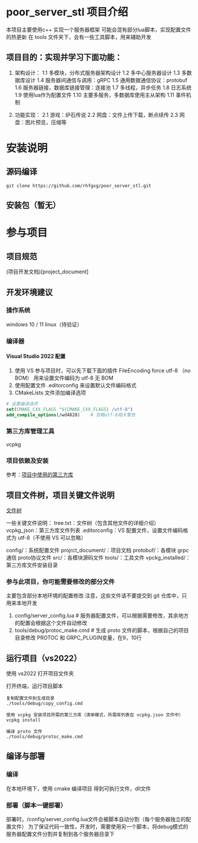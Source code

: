 # poor_server_stl 项目介绍
本项目主要使用c++ 实现一个服务器框架
可能会混有部分lua脚本，实现配置文件的热更新
在 tools 文件夹下，会有一些工具脚本，用来辅助开发

## 项目目的：实现并学习下面功能：
1. 架构设计：
1.1 多模块，分布式服务器架构设计
1.2 多中心服务器设计
1.3 多数据库设计
1.4 服务器间通信与调用：gRPC
1.5 通用数据通信协议：protobuf
1.6 服务器链接，数据库链接管理：连接池
1.7 多线程，异步任务
1.8 日志系统
1.9 使用lua作为配置文件
1.10 主要多服务，多数据库使用主从架构
1.11 事件机制

2. 功能实现：
2.1 游戏：炉石传说
2.2 网盘：文件上传下载，断点续传
2.3 网盘：图片预览，压缩等


# 安装说明
## 源码编译
```git clone https://github.com/rhfgxg/poor_server_stl.git```

## 安装包（暂无）


# 参与项目

## 项目规范
(项目开发文档)[project_document]

## 开发环境建议
### 操作系统
windows 10 / 11
linux（待验证）

### 编译器
#### Visual Studio 2022 配置
1. 使用 VS 参与项目时，可以先下载下面的插件
    FileEncoding
    force utf-8 （no BOM）
用来设置文件编码为 utf-8 无 BOM
2. 使用配置文件 .editorconfig 来设置默认文件编码格式
3. CMakeLists 文件添加编译选项
```cmake
# 设置编译选项
set(CMAKE_CXX_FLAGS "${CMAKE_CXX_FLAGS} /utf-8")
add_compile_options(/wd4828)    # 忽略utf-8相关警告
```

### 第三方库管理工具
vcpkg

### 项目依赖及安装
参考：[项目中使用的第三方库](project_document/library.md)

## 项目文件树，项目关键文件说明
[文件树](tree.txt)

一些关键文件说明：
tree.txt：文件树（包含其他文件的详细介绍）
vcpkg_json：第三方库文件列表
.editorconfig：VS 配置文件，设置文件编码格式为 utf-8（不使用 VS 可以忽略）

config/：系统配置文件
projrct_document/：项目文档
protobuf/：各模块 grpc通信 proto协议文件
src/：各模块源码文件
tools/：工具文件
vpckg_installed/：第三方库文件安装目录

### 参与此项目，你可能需要修改的部分文件
主要包含部分本地环境的配置修改
注意，这些文件请不要提交到 git 仓库中，只用来本地开发              
1. config/server_config.lua    # 服务器配置文件，可以根据需要修改，其余地方的配置会根据这个文件自动修改
2. tools/debug/protoc_make.cmd      # 生成 proto 文件的脚本，根据自己的项目目录修改 PROTOC 和 GRPC_PLUGIN变量，在9，10行

## 运行项目（vs2022）
使用 vs2022 打开项目文件夹

打开终端，运行项目脚本
```
复制配置文件到生成目录
./tools/debug/copy_config.cmd

使用 vcpkg 安装项目所需的第三方库（清单模式，所需库列表在 vcpkg.json 文件中）
vcpkg install

编译 proto 文件
./tools/debug/protoc_make.cmd

```

## 编译与部署
### 编译
在本地环境下，使用 cmake 编译项目
得到可执行文件，dll文件

### 部署（脚本一键部署）
部署时，/config/server_config.lua文件会被脚本自动分割（每个服务器独立的配置文件）
为了保证代码一致性，开发时，需要使用另一个脚本，将debug模式的服务器配置文件分割并复制到各个服务器目录下